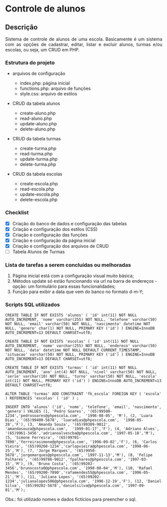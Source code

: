 # Controle de alunos

## Descrição
<p align="justify"> Sistema de controle de alunos de uma escola. Basicamente é um sistema com as opções de cadastrar, editar, listar e excluir alunos, turmas e/ou escolas, ou seja, um CRUD em PHP.</p>

### Estrutura do projeto
- arquivos de configuração
    - index.php: página inicial
    - functions.php: arquivo de funções
    - style.css: arquivo de estilos
    
- CRUD da tabela alunos
    - create-aluno.php
    - read-aluno.php
    - update-aluno.php
    - delete-aluno.php
    
- CRUD da tabela turmas
    - create-turma.php
    - read-turma.php
    - update-turma.php
    - delete-turma.php
    
- CRUD da tabela escolas
    - create-escola.php
    - read-escola.php
    - update-escola.php
    - delete-escola.php

### Checklist  

- [X] Criação do banco de dados e configuração das tabelas
- [X] Criação e configuração dos estilos (CSS)
- [X] Criação e configuração das funções
- [X] Criação e configuração da página inicial
- [X] Criação e configuração dos arquivos de CRUD
- [ ] Tabela Alunos de Turmas

### Lista de tarefas a serem concluídas ou melhoradas
1. Página inicial está com a configuração visual muito básica;
2. Métodos update só estão funcionando via url na barra de endereços - opção: um formulário para essas funcionalidades;
3. Função para exibir a data que vem do banco no formato d-m-Y;

### Scripts SQL utilizados
`CREATE TABLE IF NOT EXISTS 'alunos' (
	'id' int(11) NOT NULL AUTO_INCREMENT,
  	'nome' varchar(255) NOT NULL,
	'telefone' varchar(50) NOT NULL,
  	'email' varchar(50) NOT NULL,
	'nascimento' datetime NOT NULL,
  	'genero' char(1) NOT NULL,
	PRIMARY KEY ('id')
) ENGINE=InnoDB AUTO_INCREMENT=13 DEFAULT CHARSET=utf8;`

`CREATE TABLE IF NOT EXISTS 'escolas' (
	'id' int(11) NOT NULL AUTO_INCREMENT,
  	'nome' varchar(255) NOT NULL,
	'endereco' varchar(50) NOT NULL,
	'data' datetime NOT NULL DEFAULT CURRENT_TIMESTAMP,
  	'situacao' varchar(50) NOT NULL,
	PRIMARY KEY ('id')
) ENGINE=InnoDB AUTO_INCREMENT=13 DEFAULT CHARSET=utf8;`

`CREATE TABLE IF NOT EXISTS 'turmas' (
	'id' int(11) NOT NULL AUTO_INCREMENT,
  	'ano' int(4) NOT NULL,
	'nivel' varchar(50) NOT NULL,
	'serie' varchar(10) NOT NULL,
	'turno' varchar(50) NOT NULL,
	'escola' int(11) NOT NULL,
	PRIMARY KEY ('id')
) ENGINE=InnoDB AUTO_INCREMENT=13 DEFAULT CHARSET=utf8;`

`ALTER TABLE 'turmas' ADD CONSTRAINT 'fk_escola' FOREIGN KEY ( 'escola' ) REFERENCES 'escolas' ( 'id' ) ;`

`INSERT INTO 'alunos' ('id', 'nome', 'telefone', 'email', 'nascimento', 'genero') VALUES
(1, 'Pedro Soares', '(65)99500-1234','pedrosoares@phpescola.com',  '1996-08-05', 'M'),
(2, 'Luara Dias', '(65)99400-5678', 'luaradias@phpescola.com',  '1998-05-28','F'),
(3, 'Amanda Souza', '(65)99309-9012', 'amandasouza@phpescola.com',  '1999-01-17','F'),
(4, 'Adriano Alves', '(65)9961-3456','adrianoalvescba@phpescola.com', '1997-05-18','M'),
(5, 'Simone Ferreira', '(65)99701-7890','ferreirasimone@phpescola.com', '1996-09-02','F'),
(6, 'Carlos Vieira', '(65)99260-1234','carlopvieira@phpescola.com', '1998-06-25','M'),
(7, 'Jorge Marques', '(65)9950-5678','jorgemarques@phpescola.com', '1997-11-13','M'),
(8, 'Felipe Palhares', '(65)99786-9012','fpalhares@phpescola.com', '1997-03-15','M'),
(9, 'Bruno Costa', '(65)99202-3456','brunocosta0@phpescola.com', '1998-08-04','M'),
(10, 'Rafael Mendes', '(65)99200-7890','rafamendes55@phpescola.com', '1996-05-21','M'),
(11, 'Juliana Lopes', '(65)99202-1234','julianalopes586@phpescola.com', '1996-12-19','F'),
(12, 'Daniel Silva', '(65)99202-5678','danielsilva@phpescola.com', '1997-09-01','M');`

Obs.: foi utilizado nomes e dados fictícios para preencher o sql. 
